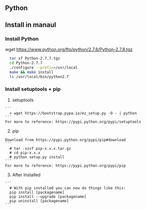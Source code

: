 Python
-----------

Install in manaul
---------
### Install Python
  wget https://www.python.org/ftp/python/2.7.8/Python-2.7.8.tgz

  ```sh
    tar xf Python-2.7.7.tgz
    cd Python-2.7.7
    ./configure --prefix=/usr/local
    make && make install
    ls /usr/local/bin/python2.7
  ```
### Install setuptools + pip

  1. setuptools

    ```
      > wget https://bootstrap.pypa.io/ez_setup.py -O - | python
    ```
    For more to reference: https://pypi.python.org/pypi/setuptools
  2. pip
  
    Download from https://pypi.python.org/pypi/pip#download  
    ```
      # tar -xzvf pip-x.x.x.tar.gz
      # cd pip-x.x.x
      # python setup.py install
    ```
    For more to reference: https://pypi.python.org/pypi/pip
  3. After Installed

    ```
      # With pip installed you can now do things like this:
      pip install [packagename]
      pip install --upgrade [packagename]
      pip uninstall [packagename]
    ```
